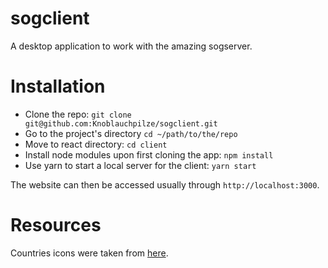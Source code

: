 # sogclient
A desktop application to work with the amazing sogserver.

# Installation

- Clone the repo: `git clone git@github.com:Knoblauchpilze/sogclient.git`
- Go to the project's directory `cd ~/path/to/the/repo`
- Move to react directory: `cd client`
- Install node modules upon first cloning the app: `npm install`
- Use yarn to start a local server for the client: `yarn start`

The website can then be accessed usually through `http://localhost:3000`.

# Resources

Countries icons were taken from [here](https://www.flaticon.com/fr/packs/countrys-flags).